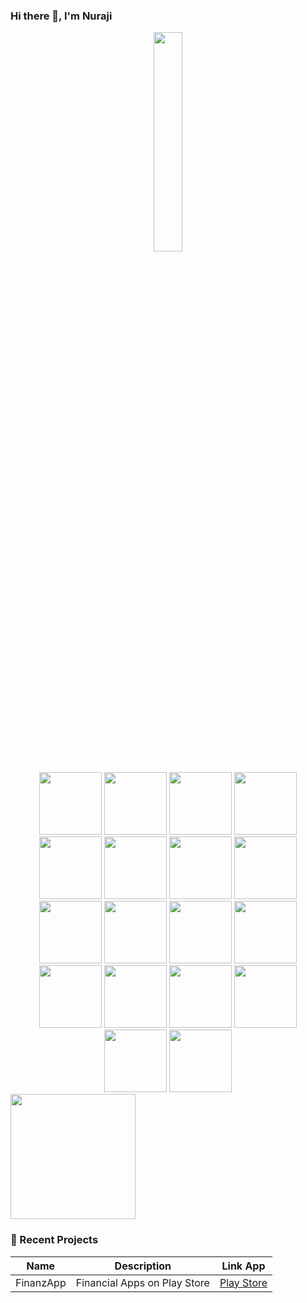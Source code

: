 ### Hi there 👋, I'm Nuraji

<p align="center">
  <img src="https://cdn.jsdelivr.net/gh/jasonkayzk/jasonkayzk@master/hello-world.gif" width="30%">
</p>

<div style="text-align:center;">
  <img src="https://cdn.jsdelivr.net/gh/devicons/devicon@latest/icons/html5/html5-original.svg" width="100"/>
  <img src="https://cdn.jsdelivr.net/gh/devicons/devicon@latest/icons/css3/css3-original.svg" width="100"/>
  <img src="https://cdn.jsdelivr.net/gh/devicons/devicon@latest/icons/javascript/javascript-original.svg" width="100"/>
  <img src="https://cdn.jsdelivr.net/gh/devicons/devicon@latest/icons/python/python-original.svg" width="100"/>
  <img src="https://cdn.jsdelivr.net/gh/devicons/devicon@latest/icons/flutter/flutter-original.svg" width="100"/>
  <img src="https://cdn.jsdelivr.net/gh/devicons/devicon@latest/icons/java/java-original.svg" width="100"/>
  <img src="https://cdn.jsdelivr.net/gh/devicons/devicon@latest/icons/firebase/firebase-original.svg" width="100"/>
  <img src="https://cdn.jsdelivr.net/gh/devicons/devicon@latest/icons/sqlite/sqlite-original.svg" width="100"/>
  <img src="https://cdn.jsdelivr.net/gh/devicons/devicon@latest/icons/vscode/vscode-original.svg" width="100"/>
  <img src="https://cdn.jsdelivr.net/gh/devicons/devicon@latest/icons/powershell/powershell-original.svg" width="100"/>
  <img src="https://cdn.jsdelivr.net/gh/devicons/devicon@latest/icons/mysql/mysql-original-wordmark.svg" width="100"/>
  <img src="https://cdn.jsdelivr.net/gh/devicons/devicon@latest/icons/nodejs/nodejs-original-wordmark.svg" width="100"/>
  <img src="https://cdn.jsdelivr.net/gh/devicons/devicon@latest/icons/npm/npm-original-wordmark.svg" width="100"/>
  <img src="https://cdn.jsdelivr.net/gh/devicons/devicon@latest/icons/php/php-original.svg" width="100"/>
  <img src="https://cdn.jsdelivr.net/gh/devicons/devicon@latest/icons/dart/dart-original-wordmark.svg" width="100"/>
  <img src="https://cdn.jsdelivr.net/gh/devicons/devicon@latest/icons/flask/flask-original-wordmark.svg" width="100"/>
  <img src="https://cdn.jsdelivr.net/gh/devicons/devicon@latest/icons/androidstudio/androidstudio-original-wordmark.svg" width="100"/>
  <img src="https://cdn.jsdelivr.net/gh/devicons/devicon@latest/icons/googlecloud/googlecloud-original.svg" width="100"/>
</div>

<img src="https://media.giphy.com/media/TilmLMmWrRYYHjLfub/giphy.gif" width="200"/>


### 📌 Recent Projects
| Name | Description | Link App |
|------|-------------|------|
| FinanzApp | Financial Apps on Play Store | [Play Store](https://play.google.com/store/apps/details?id=com.nuraji.finanzapp&pcampaignid=web_share) |
